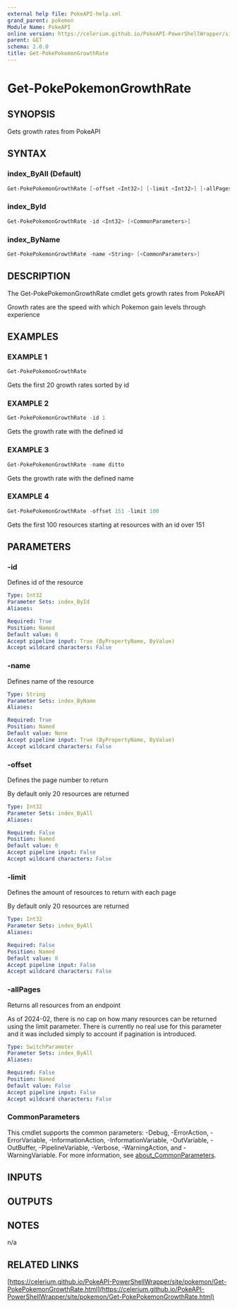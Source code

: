 ```yaml
---
external help file: PokeAPI-help.xml
grand_parent: pokemon
Module Name: PokeAPI
online version: https://celerium.github.io/PokeAPI-PowerShellWrapper/site/pokemon/Get-PokePokemonGrowthRate.html
parent: GET
schema: 2.0.0
title: Get-PokePokemonGrowthRate
---
```


# Get-PokePokemonGrowthRate

## SYNOPSIS
Gets growth rates from PokeAPI

## SYNTAX

### index_ByAll (Default)
```powershell
Get-PokePokemonGrowthRate [-offset <Int32>] [-limit <Int32>] [-allPages] [<CommonParameters>]
```

### index_ById
```powershell
Get-PokePokemonGrowthRate -id <Int32> [<CommonParameters>]
```

### index_ByName
```powershell
Get-PokePokemonGrowthRate -name <String> [<CommonParameters>]
```

## DESCRIPTION
The Get-PokePokemonGrowthRate cmdlet gets growth rates from PokeAPI

Growth rates are the speed with which Pokemon gain levels through experience

## EXAMPLES

### EXAMPLE 1
```powershell
Get-PokePokemonGrowthRate
```

Gets the first 20 growth rates sorted by id

### EXAMPLE 2
```powershell
Get-PokePokemonGrowthRate -id 1
```

Gets the growth rate with the defined id

### EXAMPLE 3
```powershell
Get-PokePokemonGrowthRate -name ditto
```

Gets the growth rate with the defined name

### EXAMPLE 4
```powershell
Get-PokePokemonGrowthRate -offset 151 -limit 100
```

Gets the first 100 resources starting at resources with
an id over 151

## PARAMETERS

### -id
Defines id of the resource

```yaml
Type: Int32
Parameter Sets: index_ById
Aliases:

Required: True
Position: Named
Default value: 0
Accept pipeline input: True (ByPropertyName, ByValue)
Accept wildcard characters: False
```

### -name
Defines name of the resource

```yaml
Type: String
Parameter Sets: index_ByName
Aliases:

Required: True
Position: Named
Default value: None
Accept pipeline input: True (ByPropertyName, ByValue)
Accept wildcard characters: False
```

### -offset
Defines the page number to return

By default only 20 resources are returned

```yaml
Type: Int32
Parameter Sets: index_ByAll
Aliases:

Required: False
Position: Named
Default value: 0
Accept pipeline input: False
Accept wildcard characters: False
```

### -limit
Defines the amount of resources to return with each page

By default only 20 resources are returned

```yaml
Type: Int32
Parameter Sets: index_ByAll
Aliases:

Required: False
Position: Named
Default value: 0
Accept pipeline input: False
Accept wildcard characters: False
```

### -allPages
Returns all resources from an endpoint

As of 2024-02, there is no cap on how many resources can be
returned using the limit parameter.
There is currently no real
use for this parameter and it was included simply to account if
pagination is introduced.

```yaml
Type: SwitchParameter
Parameter Sets: index_ByAll
Aliases:

Required: False
Position: Named
Default value: False
Accept pipeline input: False
Accept wildcard characters: False
```

### CommonParameters
This cmdlet supports the common parameters: -Debug, -ErrorAction, -ErrorVariable, -InformationAction, -InformationVariable, -OutVariable, -OutBuffer, -PipelineVariable, -Verbose, -WarningAction, and -WarningVariable. For more information, see [about_CommonParameters](http://go.microsoft.com/fwlink/?LinkID=113216).

## INPUTS

## OUTPUTS

## NOTES
n/a

## RELATED LINKS

[https://celerium.github.io/PokeAPI-PowerShellWrapper/site/pokemon/Get-PokePokemonGrowthRate.html](https://celerium.github.io/PokeAPI-PowerShellWrapper/site/pokemon/Get-PokePokemonGrowthRate.html)

